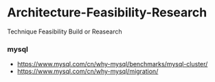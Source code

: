 # Architecture-Feasibility-Research
Technique Feasibility Build or Reasearch


### mysql
 
 - https://www.mysql.com/cn/why-mysql/benchmarks/mysql-cluster/ 
 - https://www.mysql.com/cn/why-mysql/migration/
